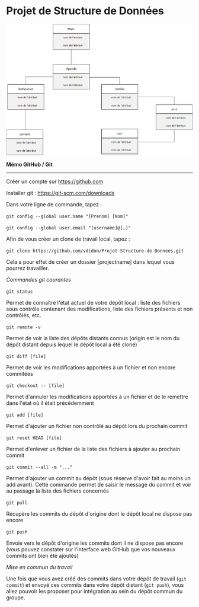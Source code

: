 # Projet de Structure de Données
![Schéma global](Schema_global.png)

**Mémo GitHub / Git**

** **

Créer un compte sur https://github.com

Installer git : https://git-scm.com/downloads

Dans votre ligne de commande, tapez :

`git config --global user.name "[Prenom] [Nom]"`

`git config --global user.email "[username]@[…]"`

Afin de vous créer un clone de travail local, tapez :

`git clone https://github.com/vdidon/Projet-Structure-de-Donnees.git`

Cela a pour effet de créer un dossier [projectname] dans lequel vous pourrez travailler.

*_Commandes git courantes_*

`git status`

Permet de connaître l'état actuel de votre dépôt local : liste des fichiers sous contrôle contenant des modifications, liste des fichiers présents et non contrôlés, etc.

`git remote -v`

Permet de voir la liste des dépôts distants connus (origin est le nom du dépôt distant depuis lequel le dépôt local a été cloné)

`git diff [file]`

Permet de voir les modifications apportées à un fichier et non encore commitées

`git checkout -- [file]`

Permet d'annuler les modifications apportées à un fichier et de le remettre dans l'état où il était précédemment

`git add [file]`

Permet d'ajouter un fichier non contrôlé au dépôt lors du prochain commit

`git reset HEAD [file]`

Permet d'enlever un fichier de la liste des fichiers à ajouter au prochain commit

`git commit --all -m "..."`

Permet d'ajouter un commit au dépôt (sous réserve d'avoir fait au moins un add avant). Cette commande permet de saisir le message du commit et voir au passage la liste des fichiers concernés

`git pull`

Récupère les commits du dépôt d'origine dont le dépôt local ne dispose pas encore

`git push`

Envoie vers le dépôt d'origine les commits dont il ne dispose pas encore (vous pouvez constater sur l'interface web GitHub que vos nouveaux commits ont bien été ajoutés)





*_Mise en commun du travail_*

Une fois que vous avez créé des commits dans votre dépôt de travail (`git commit`) et envoyé ces commits dans votre dépôt distant (`git push`), vous allez pouvoir les proposer pour intégration au sein du dépôt commun du groupe.